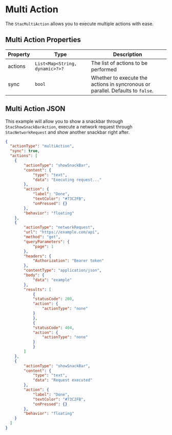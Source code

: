 # Multi Action

The `StacMultiAction` allows you to execute multiple actions with ease.

## Multi Action Properties

| Property | Type              | Description                                       |
| --- |-------------------|---------------------------------------------------|
| actions | `List<Map<String, dynamic>?>?` | The list of actions to be performed |
| sync | `bool` | Whether to execute the actions in syncronous or parallel. Defaults to `false`. |

## Multi Action JSON

This example will allow you to show a snackbar through `StacShowSnackBarAction`, execute a network request through `StacNetworkRequest` and show another snackbar right after.

```json
{
  "actionType": "multiAction",
  "sync": true,
  "actions": [
    {
        "actionType": "showSnackBar",
        "content": {
            "type": "text",
            "data": "Executing request..."
        },
        "action": {
            "label": "Done",
            "textColor": "#73C2FB",
            "onPressed": {}
        },
        "behavior": "floating"
    },
    {
        "actionType": "networkRequest",
        "url": "https://example.com/api",
        "method": "get",
        "queryParameters": {
            "page": 1
        },
        "headers": {
            "Authorization": "Bearer token"
        },
        "contentType": "application/json",
        "body": {
            "data": "example"
        },
        "results": [
            {
            "statusCode": 200,
            "action": {
                "actionType": "none"
            }
            },
            {
            "statusCode": 404,
            "action": {
                "actionType": "none"
            }
            }
        ]
    },
    {
        "actionType": "showSnackBar",
        "content": {
            "type": "text",
            "data": "Request executed"
        },
        "action": {
            "label": "Done",
            "textColor": "#73C2FB",
            "onPressed": {}
        },
        "behavior": "floating"
    }
  ]
}
```